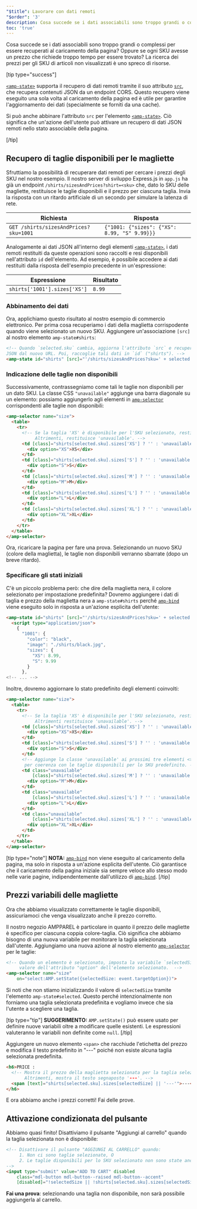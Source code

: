 ```yaml
---
"$title": Lavorare con dati remoti
"$order": '3'
description: Cosa succede se i dati associabili sono troppo grandi o complessi per essere recuperati al caricamento della pagina? Oppure se ogni SKU avesse un prezzo che richiede ...
toc: 'true'
---
```


Cosa succede se i dati associabili sono troppo grandi o complessi per essere recuperati al caricamento della pagina? Oppure se ogni SKU avesse un prezzo che richiede troppo tempo per essere trovato? La ricerca dei prezzi per gli SKU di articoli non visualizzati è uno spreco di risorse.

[tip type="success"]

[`<amp-state>`](../../../../documentation/components/reference/amp-bind.md#state) supporta il recupero di dati remoti tramite il suo attributo [`src`](../../../../documentation/components/reference/amp-bind.md#attributes), che recupera contenuti JSON da un endpoint CORS. Questo recupero viene eseguito una sola volta al caricamento della pagina ed è utile per garantire l'aggiornamento dei dati (specialmente se forniti da una cache).

Si può anche abbinare l'attributo `src` per l'elemento [`<amp-state>`](../../../../documentation/components/reference/amp-bind.md#state). Ciò significa che un'azione dell'utente può attivare un recupero di dati JSON remoti nello stato associabile della pagina.

[/tip]

## Recupero di taglie disponibili per le magliette

Sfruttiamo la possibilità di recuperare dati remoti per cercare i prezzi degli SKU nel nostro esempio. Il nostro server di sviluppo Express.js in `app.js` ha già un endpoint `/shirts/sizesAndPrices?shirt=<sku>` che, dato lo SKU delle magliette, restituisce le taglie disponibili e il prezzo per ciascuna taglia. Invia la risposta con un ritardo artificiale di un secondo per simulare la latenza di rete.

Richiesta | Risposta
--- | ---
`GET /shirts/sizesAndPrices?sku=1001` | `{"1001: {"sizes": {"XS": 8.99, "S" 9.99}}}`

Analogamente ai dati JSON all'interno degli elementi [`<amp-state>`](../../../../documentation/components/reference/amp-bind.md#state), i dati remoti restituiti da queste operazioni sono raccolti e resi disponibili nell'attributo `id` dell'elemento. Ad esempio, è possibile accedere ai dati restituiti dalla risposta dell'esempio precedente in un'espressione:

Espressione | Risultato
--- | ---
`shirts['1001'].sizes['XS']` | `8.99`

### Abbinamento dei dati

Ora, applichiamo questo risultato al nostro esempio di commercio elettronico. Per prima cosa recuperiamo i dati della maglietta corrispodente quando viene selezionato un nuovo SKU. Aggiungere un'associazione `[src]` al nostro elemento `amp-state#shirts`:

```html
<!-- Quando `selected.sku` cambia, aggiorna l'attributo `src` e recupera i dati
JSON dal nuovo URL. Poi, raccoglie tali dati in `id` ("shirts"). -->
<amp-state id="shirts" [src]="'/shirts/sizesAndPrices?sku=' + selected.sku">
```

### Indicazione delle taglie non disponibili

Successivamente, contrassegniamo come tali le taglie non disponibili per un dato SKU. La classe CSS `"unavailable"` aggiunge una barra diagonale su un elemento: possiamo aggiungerlo agli elementi in [`amp-selector`](../../../../documentation/components/reference/amp-selector.md) corrispondenti alle taglie non disponibili:

```html
<amp-selector name="size">
  <table>
    <tr>
      <!-- Se la taglia 'XS' è disponibile per l'SKU selezionato, restituisce una stringa vuota.
           Altrimenti, restituisce 'unavailable'. -->
      <td [class]="shirts[selected.sku].sizes['XS'] ? '' : 'unavailable'">
        <div option="XS">XS</div>
      </td>
      <td [class]="shirts[selected.sku].sizes['S'] ? '' : 'unavailable'">
        <div option="S">S</div>
      </td>
      <td [class]="shirts[selected.sku].sizes['M'] ? '' : 'unavailable'">
        <div option="M">M</div>
      </td>
      <td [class]="shirts[selected.sku].sizes['L'] ? '' : 'unavailable'">
        <div option="L">L</div>
      </td>
      <td [class]="shirts[selected.sku].sizes['XL'] ? '' : 'unavailable'">
        <div option="XL">XL</div>
      </td>
    </tr>
  </table>
</amp-selector>
```

Ora, ricaricare la pagina per fare una prova. Selezionando un nuovo SKU (colore della maglietta), le taglie non disponibili verranno sbarrate (dopo un breve ritardo).

### Specificare gli stati iniziali

C'è un piccolo problema però: che dire della maglietta nera, il colore selezionato per impostazione predefinita? Dovremo aggiungere i dati di taglia e prezzo della maglietta nera a `amp-state#shirts` perché [`amp-bind`](../../../../documentation/components/reference/amp-bind.md) viene eseguito solo in risposta a un'azione esplicita dell'utente:

```html
<amp-state id="shirts" [src]="'/shirts/sizesAndPrices?sku=' + selected.sku">
  <script type="application/json">
    {
      "1001": {
        "color": "black",
        "image": "./shirts/black.jpg",
        "sizes": {
          "XS": 8.99,
          "S": 9.99
        }
      },
<!-- ... -->
```

Inoltre, dovremo aggiornare lo stato predefinito degli elementi coinvolti:

```html
<amp-selector name="size">
  <table>
    <tr>
      <!-- Se la taglia 'XS' è disponibile per l'SKU selezionato, restituisce una stringa vuota.
           Altrimenti restituisce 'unavailable'. -->
      <td [class]="shirts[selected.sku].sizes['XS'] ? '' : 'unavailable'">
        <div option="XS">XS</div>
      </td>
      <td [class]="shirts[selected.sku].sizes['S'] ? '' : 'unavailable'">
        <div option="S">S</div>
      </td>
      <!-- Aggiunge la classe 'unavailable' ai prossimi tre elementi <td>
       per coerenza con le taglie disponibili per lo SKU predefinito. -->
      <td class="unavailable"
          [class]="shirts[selected.sku].sizes['M'] ? '' : 'unavailable'">
        <div option="M">M</div>
      </td>
      <td class="unavailable"
          [class]="shirts[selected.sku].sizes['L'] ? '' : 'unavailable'">
        <div option="L">L</div>
      </td>
      <td class="unavailable"
          [class]="shirts[selected.sku].sizes['XL'] ? '' : 'unavailable'">
        <div option="XL">XL</div>
      </td>
    </tr>
  </table>
</amp-selector>
```

[tip type="note"] **NOTA:** [`amp-bind`](../../../../documentation/components/reference/amp-bind.md) non viene eseguito al caricamento della pagina, ma solo in risposta a un'azione esplicita dell'utente. Ciò garantisce che il caricamento della pagina iniziale sia sempre veloce allo stesso modo nelle varie pagine, indipendentemente dall'utilizzo di [`amp-bind`](../../../../documentation/components/reference/amp-bind.md). [/tip]

## Prezzi variabili delle magliette

Ora che abbiamo visualizzato correttamente le taglie disponibili, assicuriamoci che venga visualizzato anche il prezzo corretto.

Il nostro negozio AMPPAREL è particolare in quanto il prezzo delle magliette è specifico per ciascuna coppia colore-taglia. Ciò significa che abbiamo bisogno di una nuova variabile per monitorare la taglia selezionata dall'utente. Aggiungiamo una nuova azione al nostro elemento [`amp-selector`](../../../../documentation/components/reference/amp-selector.md) per le taglie:

```html
<!-- Quando un elemento è selezionato, imposta la variabile `selectedSize` al
     valore dell'attributo "option" dell'elemento selezionato.  -->
<amp-selector name="size"
    on="select:AMP.setState({selectedSize: event.targetOption})">
```

Si noti che non stiamo inizializzando il valore di `selectedSize` tramite l'elemento `amp-state#selected`. Questo perché intenzionalmente non forniamo una taglia selezionata predefinita e vogliamo invece che sia l'utente a scegliere una taglia.

[tip type="tip"] **SUGGERIMENTO:** `AMP.setState()` può essere usato per definire nuove variabili oltre a modificare quelle esistenti. Le espressioni valuteranno le variabili non definite come `null`. [/tip]

Aggiungere un nuovo elemento `<span>` che racchiude l'etichetta del prezzo e modifica il testo predefinito in "---" poiché non esiste alcuna taglia selezionata predefinita.

```html
<h6>PRICE :
  <!-- Mostra il prezzo della maglietta selezionata per la taglia selezionata se disponibile.
       Altrimenti, mostra il testo segnaposto '---'. -->
  <span [text]="shirts[selected.sku].sizes[selectedSize] || '---'">---</span>
</h6>
```

E ora abbiamo anche i prezzi corretti! Fai delle prove.

## Attivazione condizionata del pulsante

Abbiamo quasi finito! Disattiviamo il pulsante "Aggiungi al carrello" quando la taglia selezionata non è disponibile:

```html
<!-- Disattivare il pulsante "AGGIUNGI AL CARRELLO" quando:
     1. Non ci sono taglie selezionate, O
     2. Le taglie disponibili per lo SKU selezionato non sono state ancora recuperate
-->
<input type="submit" value="ADD TO CART" disabled
    class="mdl-button mdl-button--raised mdl-button--accent"
    [disabled]="!selectedSize || !shirts[selected.sku].sizes[selectedSize]">
```

**Fai una prova**: selezionando una taglia non disponibile, non sarà possibile aggiungerla al carrello.
